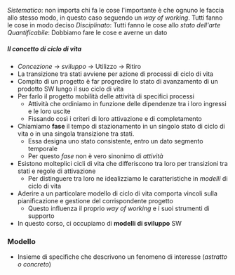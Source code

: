 *Sistematico*: non importa chi fa le cose l'importante è che ognuno le faccia allo stesso modo, in questo caso seguendo un *way of working*. Tutti fanno le cose in modo deciso
*Disciplinato*:  Tutti fanno le cose allo *stato dell'arte*
*Quantificabile*: Dobbiamo fare le cose e averne un dato 
##### Il concetto di ciclo di vita
- *Concezione* -> *sviluppo* -> Utilizzo -> Ritiro
- La transizione tra stati avviene per azione di processi di ciclo di vita
- Compito di un progetto è far progredire lo stato di avanzamento di un prodotto SW lungo il suo ciclo di vita
- Per farlo il progetto mobilità delle attività di specifici processi
	- Attività che ordiniamo in funzione delle dipendenze tra i loro ingressi e le loro uscite
	- Fissando così i criteri di loro attivazione e di completamento
- Chiamiamo **fase** il tempo di stazionamento in un singolo stato di ciclo di vita o in una singola transizione tra stati.
	- Essa designa uno stato consistente, entro un dato segmento temporale
	- Per questo *fase* non è vero sinonimo di *attività*
- Esistono molteplici cicli di vita che differiscono tra loro per transizioni tra stati e regole di attivazione
	- Per distinguere tra loro ne idealizziamo le caratteristiche in *modelli* di ciclo di vita
- Aderire a un particolare modello di ciclo di vita comporta vincoli sulla pianificazione e gestione del corrispondente progetto
	- Questo influenza il proprio *way of working* e i suoi strumenti di supporto
- In questo corso, ci occupiamo di **modelli di sviluppo** SW
### Modello
- Insieme di specifiche che descrivono un fenomeno di interesse (*astratto o concreto*)